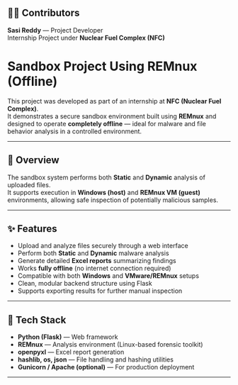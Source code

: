 ## 👨‍💻 Contributors
**Sasi Reddy** — Project Developer  
Internship Project under **Nuclear Fuel Complex (NFC)**

# Sandbox Project Using REMnux (Offline)

This project was developed as part of an internship at **NFC (Nuclear Fuel Complex)**.  
It demonstrates a secure sandbox environment built using **REMnux** and designed to operate **completely offline** — ideal for malware and file behavior analysis in a controlled environment.

---

## 🧠 Overview
The sandbox system performs both **Static** and **Dynamic** analysis of uploaded files.  
It supports execution in **Windows (host)** and **REMnux VM (guest)** environments, allowing safe inspection of potentially malicious samples.

---

## ✨ Features
- Upload and analyze files securely through a web interface  
- Perform both **Static** and **Dynamic** malware analysis  
- Generate detailed **Excel reports** summarizing findings  
- Works **fully offline** (no internet connection required)  
- Compatible with both **Windows** and **VMware/REMnux** setups  
- Clean, modular backend structure using Flask  
- Supports exporting results for further manual inspection

---

## 🧰 Tech Stack
- **Python (Flask)** — Web framework  
- **REMnux** — Analysis environment (Linux-based forensic toolkit)  
- **openpyxl** — Excel report generation  
- **hashlib, os, json** — File handling and hashing utilities  
- **Gunicorn / Apache (optional)** — For production deployment

---
